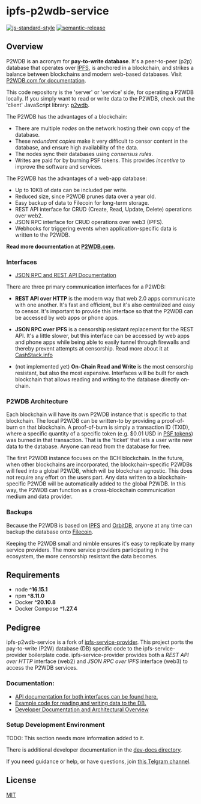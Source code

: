 # ipfs-p2wdb-service

[![js-standard-style](https://img.shields.io/badge/code%20style-standard-brightgreen.svg)](http://standardjs.com) [![semantic-release](https://img.shields.io/badge/%20%20%F0%9F%93%A6%F0%9F%9A%80-semantic--release-e10079.svg)](https://github.com/semantic-release/semantic-release)

## Overview

P2WDB is an acronym for **pay-to-write database**. It's a peer-to-peer (p2p) database that operates over [IPFS](https://ipfs.io), is anchored in a blockchain, and strikes a balance between blockchains and modern web-based databases. Visit [P2WDB.com for documentation](https://p2wdb.com).

This code repository is the 'server' or 'service' side, for operating a P2WDB locally. If you simply want to read or write data to the P2WDB, check out the 'client' JavaScript library: [p2wdb](https://www.npmjs.com/package/p2wdb).

The P2WDB has the advantages of a blockchain:
- There are multiple *nodes* on the network hosting their own copy of the database.
- These *redundant copies* make it very difficult to censor content in the database, and ensure high availability of the data.
- The nodes sync their databases using *consensus rules*.
- Writes are paid for by burning PSF tokens. This provides *incentive* to improve the software and services.

The P2WDB has the advantages of a web-app database:
- Up to 10KB of data can be included per write.
- Reduced size, since P2WDB prunes data over a year old.
- Easy backup of data to Filecoin for long-term storage.
- REST API interface for CRUD (Create, Read, Update, Delete) operations over web2.
- JSON RPC interface for CRUD operations over web3 (IPFS).
- Webhooks for triggering events when application-specific data is written to the P2WDB.

**Read more documentation at [P2WDB.com](http://p2wdb.com).**

### Interfaces

- [JSON RPC and REST API Documentation](https://p2wdb.fullstack.cash/)

There are three primary communication interfaces for a P2WDB:

- **REST API over HTTP** is the modern way that web 2.0 apps communicate with one another. It's fast and efficient, but it's also centralized and easy to censor. It's important to provide this interface so that the P2WDB can be accessed by web apps or phone apps.

- **JSON RPC over IPFS** is a censorship resistant replacement for the REST API. It's a little slower, but this interface can be accessed by web apps and phone apps while being able to easily tunnel through firewalls and thereby prevent attempts at censorship. Read more about it at [CashStack.info](http://cashstack.info)

- (not implemented yet) **On-Chain Read and Write** is the most censorship resistant, but also the most expensive. Interfaces will be built for each blockchain that allows reading and writing to the database directly on-chain.

### P2WDB Architecture

Each blockchain will have its own P2WDB instance that is specific to that blockchain. The local P2WDB can be written-to by providing a proof-of-burn on that blockchain. A proof-of-burn is simply a transaction ID (TXID), where a specific quantity of a specific token (e.g. $0.01 USD in [PSF tokens](https://psfoundation.cash)) was burned in that transaction. That is the 'ticket' that lets a user write new data to the database. Anyone can read from the database for free.

The first P2WDB instance focuses on the BCH blockchain. In the future, when other blockchains are incorporated, the blockchain-specific P2WDBs will feed into a global P2WDB, which will be blockchain agnostic. This does not require any effort on the users part. Any data written to a blockchain-specific P2WDB will be automatically added to the global P2WDB. In this way, the P2WDB can function as a cross-blockchain communication medium and data provider.

### Backups

Because the P2WDB is based on [IPFS](https://ipfs.io) and [OrbitDB](https://orbitdb.org/), anyone at any time can backup the database onto [Filecoin](https://filecoin.io).

Keeping the P2WDB small and nimble ensures it's easy to replicate by many service providers. The more service providers participating in the ecosystem, the more censorship resistant the data becomes.

## Requirements

- node **^16.15.1**
- npm **^8.11.0**
- Docker **^20.10.8**
- Docker Compose **^1.27.4**

## Pedigree

ipfs-p2wdb-service is a fork of [ipfs-service-provider](https://github.com/Permissionless-Software-Foundation/ipfs-service-provider). This project ports the pay-to-write (P2W) database (DB) specific code to the ipfs-service-provider boilerplate code. ipfs-service-provider provides both a *REST API over HTTP* interface (web2) and *JSON RPC over IPFS* interface (web3) to access the P2WDB services.

### Documentation:

- [API documentation for both interfaces can be found here.](https://p2wdb.fullstack.cash/)
- [Example code for reading and writing data to the DB.](https://github.com/Permissionless-Software-Foundation/psf-js-examples/tree/master/p2wdb)
- [Developer Documentation and Architectural Overview](./dev-docs)


### Setup Development Environment

TODO: This section needs more information added to it.

There is additional developer documentation in the [dev-docs directory](./dev-docs).

If you need guidance or help, or have questions, join [this Telgram channel](https://t.me/bch_js_toolkit).

## License

[MIT](./LICENSE.md)
